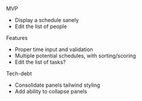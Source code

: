 MVP

- Display a schedule sanely
- Edit the list of people

Features

- Proper time input and validation
- Multiple potential schedules, with sorting/scoring
- Edit the list of tasks?

Tech-debt

- Consolidate panels tailwind styling
- Add ability to collapse panels
